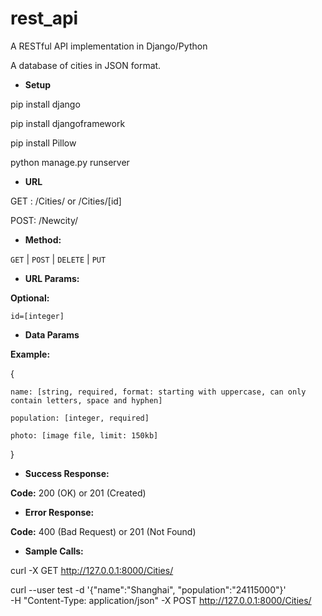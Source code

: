 # rest_api
A RESTful API implementation in Django/Python

A database of cities in JSON format.

* **Setup**

pip install django

pip install djangoframework

pip install Pillow

python manage.py runserver

* **URL**

GET : /Cities/ or /Cities/[id]

POST: /Newcity/

* **Method:**

`GET` | `POST` | `DELETE` | `PUT`

* **URL Params:**

**Optional:**
 
`id=[integer]`

* **Data Params**

**Example:**

{

    name: [string, required, format: starting with uppercase, can only contain letters, space and hyphen]
    
    population: [integer, required]
    
    photo: [image file, limit: 150kb]
    
}

* **Success Response:**

**Code:** 200 (OK) or 201 (Created)

* **Error Response:**

**Code:** 400 (Bad Request) or 201 (Not Found)

* **Sample Calls:**

curl -X GET http://127.0.0.1:8000/Cities/

curl --user test -d '{"name":"Shanghai", "population":"24115000"}' \
-H "Content-Type: application/json" -X POST http://127.0.0.1:8000/Cities/

